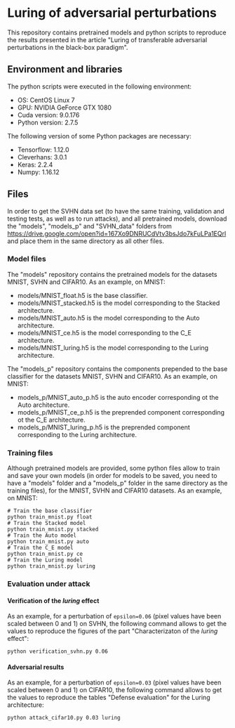 # Luring of adversarial perturbations

This repository contains pretrained models and python scripts to reproduce the results presented in the article "Luring of transferable adversarial perturbations in the black-box paradigm".

## Environment and libraries

The python scripts were executed in the following environment:

* OS: CentOS Linux 7
* GPU: NVIDIA GeForce GTX 1080 
* Cuda version: 9.0.176
* Python version: 2.7.5

The following version of some Python packages are necessary: 

* Tensorflow: 1.12.0
* Cleverhans: 3.0.1
* Keras: 2.2.4
* Numpy: 1.16.12


## Files

In order to get the SVHN data set (to have the same training, validation and testing tests, as well as to run attacks), and all pretrained models, download the "models", "models_p" and "SVHN_data" folders from https://drive.google.com/open?id=167Xo9DNRUCdVtv3bsJdo7kFuLPa1EQrl and place them in the same directory as all other files.


### Model files
    
The "models" repository contains the pretrained models for the datasets MNIST, SVHN and CIFAR10. As an example, on MNIST:    

* models/MNIST_float.h5 is the base classifier.
* models/MNIST_stacked.h5 is the model corresponding to the Stacked architecture.
* models/MNIST_auto.h5 is the model corresponding to the Auto architecture.
* models/MNIST_ce.h5 is the model corresponding to the C_E architecture.
* models/MNIST_luring.h5 is the model corresponding to the Luring architecture.

The "models_p" repository contains the components prepended to the base classifier for the datasets MNIST, SVHN and CIFAR10. As
an example, on MNIST:

* models_p/MNIST_auto_p.h5 is the auto encoder corresponding ot the Auto architecture.
* models_p/MNIST_ce_p.h5 is the preprended component corresponding ot the C_E architecture.
* models_p/MNIST_luring_p.h5 is the preprended component corresponding to the Luring architecture.


### Training files
        
Although pretrained models are provided, some python files allow to train and save your own models (in order for models to be saved, you need to have a "models" folder and a "models_p" folder in the same directory as the training files), 
for the MNIST, SVHN and CIFAR10 datasets. As an example, on MNIST:

    # Train the base classifier
    python train_mnist.py float 
    # Train the Stacked model
    python train_mnist.py stacked
    # Train the Auto model
    python train_mnist.py auto
    # Train the C_E model
    python train_mnist.py ce
    # Train the Luring model
    python train_mnist.py luring

### Evaluation under attack

#### Verification of the *luring* effect

As an example, for a perturbation of ```epsilon=0.06``` (pixel values have been scaled between 0 and 1) on SVHN, the following command allows
to get the values to reproduce the figures of the part "Characterizaton of the *luring* effect":

    python verification_svhn.py 0.06

#### Adversarial results

As an example, for a perturbation of ```epsilon=0.03``` (pixel values have been scaled between 0 and 1) on CIFAR10, the following command allows
to get the values to reproduce the tables "Defense evaluation" for the Luring architecture:

    python attack_cifar10.py 0.03 luring

        
        
        
        
        
        
        
        
        
        
        
        
